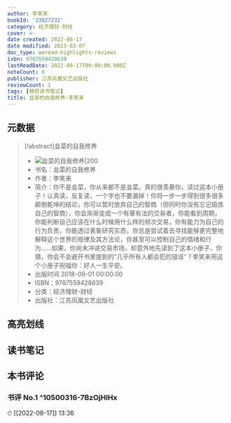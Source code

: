 ```yaml
---
author: 李笑来
bookId: '23027232'
category: 经济理财-财经
cover: >-
date created: 2022-08-17
date modified: 2023-03-07
doc_type: weread-highlights-reviews
isbn: 9787559428639
lastReadDate: 2022-08-17T00:00:00.000Z
noteCount: 0
publisher: 江苏凤凰文艺出版社
reviewCount: 1
tags: [微信读书笔记]
title: 韭菜的自我修养-李笑来
---
```


## 元数据

>[!abstract]韭菜的自我修养
> - ![韭菜的自我修养|200](https://wfqqreader-1252317822.image.myqcloud.com/cover/232/23027232/t7_23027232.jpg)
> - 书名：韭菜的自我修养
> - 作者：李笑来
> - 简介：你不是韭菜，你从来都不是韭菜。真的很羡慕你，读过这本小册子！认真读，反复读，一个字也不要漏掉！你将一步一步得到很多很多颠倒乾坤的结论，你可以暂时放弃自己的智商（但同时你没有忘记锻炼自己的智商），你会渐渐变成一个有章有法的交易者，你能看到周期，你能判断自己应该在什么时候用什么样的频次交易，你有能力为自己的行为负责，你能透过表象研究实质，你总是尝试着去寻找能够更完整地解释这个世界的规律及其方法论，你甚至可以控制自己的情绪和行为……如果，你尚未冲进交易市场，却意外地先读到了这本小册子，你猜，你会不会避开书里提到的“几乎所有人都会犯的错误”？李笑来用这个小册子祝福你：好人一生平安。
> - 出版时间 2018-09-01 00:00:00
> - ISBN：9787559428639
> - 分类：经济理财-财经
> - 出版社：江苏凤凰文艺出版社

## 高亮划线

## 读书笔记

## 本书评论

### 书评 No.1 ^10500316-7BzOjHlHx

⏱ [[2022-08-17]] 13:36
